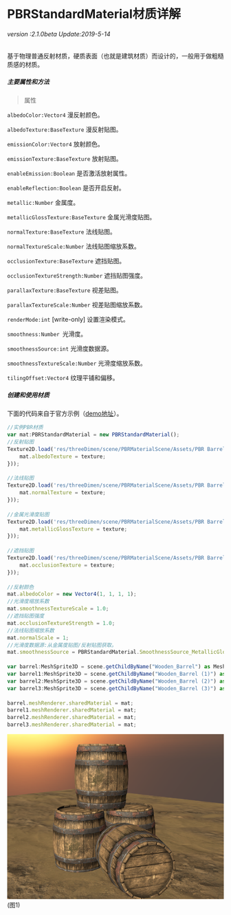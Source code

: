 # PBRStandardMaterial材质详解

###### *version :2.1.0beta   Update:2019-5-14*

基于物理普通反射材质，硬质表面（也就是建筑材质）而设计的，一般用于做粗糙质感的材质。

##### 主要属性和方法

> 属性

`albedoColor:Vector4` 漫反射颜色。

`albedoTexture:BaseTexture` 漫反射贴图。

`emissionColor:Vector4` 放射颜色。

`emissionTexture:BaseTexture` 放射贴图。

`enableEmission:Boolean` 是否激活放射属性。

`enableReflection:Boolean` 是否开启反射。

`metallic:Number` 金属度。

`metallicGlossTexture:BaseTexture` 金属光滑度贴图。

`normalTexture:BaseTexture` 法线贴图。

`normalTextureScale:Number` 法线贴图缩放系数。

`occlusionTexture:BaseTexture` 遮挡贴图。

`occlusionTextureStrength:Number` 遮挡贴图强度。

`parallaxTexture:BaseTexture` 视差贴图。

`parallaxTextureScale:Number` 视差贴图缩放系数。

`renderMode:int`  [write-only]  设置渲染模式。

`smoothness:Number `光滑度。

`smoothnessSource:int` 光滑度数据源。

`smoothnessTextureScale:Number` 光滑度缩放系数。

`tilingOffset:Vector4` 纹理平铺和偏移。

##### 创建和使用材质

下面的代码来自于官方示例（[demo地址](https://layaair.ldc.layabox.com/demo2/?language=ch&category=3d&group=Material&name=PBRStandardMaterialDemo)）。

```typescript
//实例PBR材质
var mat:PBRStandardMaterial = new PBRStandardMaterial();
//反射贴图
Texture2D.load('res/threeDimen/scene/PBRMaterialScene/Assets/PBR Barrel/Materials/Textures/Barrel_AlbedoTransparency.png', Handler.create(this, function(texture:Texture2D):void {
    mat.albedoTexture = texture;
}));

//法线贴图
Texture2D.load('res/threeDimen/scene/PBRMaterialScene/Assets/PBR Barrel/Materials/Textures/Barrel_Normal.png', Handler.create(this, function(texture:Texture2D):void {
    mat.normalTexture = texture;
}));

//金属光滑度贴图
Texture2D.load('res/threeDimen/scene/PBRMaterialScene/Assets/PBR Barrel/Materials/Textures/Barrel_MetallicSmoothness.png', Handler.create(this, function(texture:Texture2D):void {
    mat.metallicGlossTexture = texture;
}));

//遮挡贴图
Texture2D.load('res/threeDimen/scene/PBRMaterialScene/Assets/PBR Barrel/Materials/Textures/Barrel_Occlusion.png', Handler.create(this, function(texture:Texture2D):void {
    mat.occlusionTexture = texture;
}));

//反射颜色
mat.albedoColor = new Vector4(1, 1, 1, 1);
//光滑度缩放系数
mat.smoothnessTextureScale = 1.0;
//遮挡贴图强度
mat.occlusionTextureStrength = 1.0;
//法线贴图缩放系数
mat.normalScale = 1;
//光滑度数据源:从金属度贴图/反射贴图获取。
mat.smoothnessSource = PBRStandardMaterial.SmoothnessSource_MetallicGlossTexture_Alpha;

var barrel:MeshSprite3D = scene.getChildByName("Wooden_Barrel") as MeshSprite3D;
var barrel1:MeshSprite3D = scene.getChildByName("Wooden_Barrel (1)") as MeshSprite3D;
var barrel2:MeshSprite3D = scene.getChildByName("Wooden_Barrel (2)") as MeshSprite3D;
var barrel3:MeshSprite3D = scene.getChildByName("Wooden_Barrel (3)") as MeshSprite3D;

barrel.meshRenderer.sharedMaterial = mat;
barrel1.meshRenderer.sharedMaterial = mat;
barrel2.meshRenderer.sharedMaterial = mat;
barrel3.meshRenderer.sharedMaterial = mat;
```

![](img/1.png)<br>(图1)

